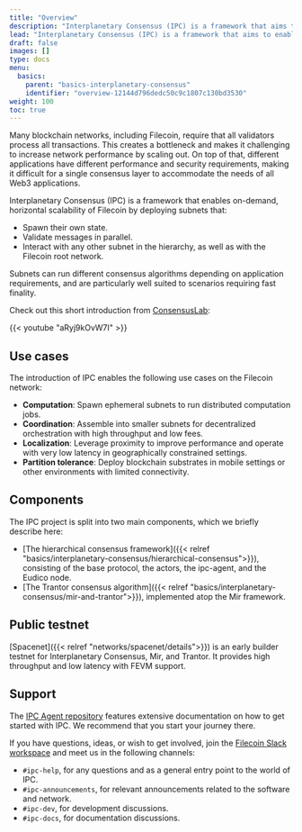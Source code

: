 ```yaml
---
title: "Overview"
description: "Interplanetary Consensus (IPC) is a framework that aims to enable on-demand horizontal scalability of Filecoin by deploying subnets that can run different consensus algorithms depending on application requirements. This page gives an overview of the IPC project."
lead: "Interplanetary Consensus (IPC) is a framework that aims to enable on-demand horizontal scalability of Filecoin by deploying subnets that can run different consensus algorithms depending on application requirements. This page gives an overview of the IPC project."
draft: false
images: []
type: docs
menu:
  basics:
    parent: "basics-interplanetary-consensus"
    identifier: "overview-12144d796dedc50c9c1807c130bd3530"
weight: 100
toc: true
---
```


Many blockchain networks, including Filecoin, require that all validators process all transactions. This creates a bottleneck and makes it challenging to increase network performance by scaling out. On top of that, different applications have different performance and security requirements, making it difficult for a single consensus layer to accommodate the needs of all Web3 applications.

Interplanetary Consensus (IPC) is a framework that enables on-demand, horizontal scalability of Filecoin by deploying subnets that:

- Spawn their own state.
- Validate messages in parallel.
- Interact with any other subnet in the hierarchy, as well as with the Filecoin root network.

Subnets can run different consensus algorithms depending on application requirements, and are particularly well suited to scenarios requiring fast finality.

Check out this short introduction from [ConsensusLab](https://consensuslab.world/):

{{< youtube "aRyj9kOvW7I" >}}

## Use cases

The introduction of IPC enables the following use cases on the Filecoin network:

- **Computation**: Spawn ephemeral subnets to run distributed computation jobs.
- **Coordination**: Assemble into smaller subnets for decentralized orchestration with high throughput and low fees.
- **Localization**: Leverage proximity to improve performance and operate with very low latency in geographically constrained settings.
- **Partition tolerance**: Deploy blockchain substrates in mobile settings or other environments with limited connectivity.

## Components

The IPC project is split into two main components, which we briefly describe here:

- [The hierarchical consensus framework]({{< relref "basics/interplanetary-consensus/hierarchical-consensus">}}), consisting of the base protocol, the actors, the ipc-agent, and the Eudico node.
- [The Trantor consensus algorithm]({{< relref "basics/interplanetary-consensus/mir-and-trantor">}}), implemented atop the Mir framework.

## Public testnet

[Spacenet]({{< relref "networks/spacenet/details">}}) is an early builder testnet for Interplanetary Consensus, Mir, and Trantor. It provides high throughput and low latency with FEVM support.

## Support

The [IPC Agent repository](https://github.com/consensus-shipyard/ipc-agent) features extensive documentation on how to get started with IPC. We recommend that you start your journey there.

If you have questions, ideas, or wish to get involved, join the [Filecoin Slack workspace](https://filecoin.io/slack/) and meet us in the following channels:

- `#ipc-help`, for any questions and as a general entry point to the world of IPC.
- `#ipc-announcements`, for relevant announcements related to the software and network.
- `#ipc-dev`, for development discussions.
- `#ipc-docs`, for documentation discussions.
